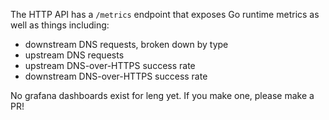 The HTTP API has a `/metrics` endpoint that exposes Go runtime metrics as well as things including:
- downstream DNS requests, broken down by type
- upstream DNS requests
- upstream DNS-over-HTTPS success rate
- downstream DNS-over-HTTPS success rate


No grafana dashboards exist for leng yet. If you make one, please make a PR!